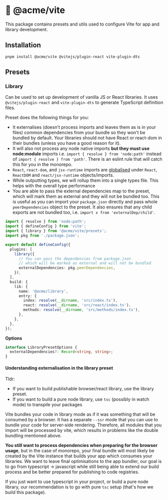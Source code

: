 # 🧰️ @acme/vite

This package contains presets and utils used to configure Vite for app and library development.

## Installation

```shell
pnpm install @acme/vite @vitejs/plugin-react vite-plugin-dts
```

## Presets

### Library

Can be used to set up development of vanilla JS or React libraries. It uses `@vitejs/plugin-react` and `vite-plugin-dts`
to generate TypeScript definition files.

Preset does the following things for you:

- It externalises (doesn't process imports and leaves them as is in your files) common dependencies from your bundle so they won't be bundled by default. Your libraries should not have React or react-dom in their bundles (unless you have a good reason for it).
- It will also not process any node native imports **but they must use node:module** imports i.e. `import { resolve } from 'node:path'` instead of `import { resolve } from 'path'`. There is an eslint rule that will catch this for you in the monorepo.
- `React`, `react-dom`, and `jsx-runtime` imports are [globalised](https://rollupjs.org/configuration-options/#output-globals) under `React`, `ReactDOM` and `react/jsx-runtime` objects/imports.
- While outputting types, we will rollup them into a single types file. This helps with the overall type performance
- You are able to pass the external dependencies map to the preset, which will mark them as external and they will not be bundled too. This is useful as you can import your `package.json` directly and pass whole `peerDependencies` object to the preset. It also ensures that any child exports are not bundled too, i.e. `import x from 'externalDep/child'`.

```ts
import { resolve } from 'node:path';
import { defineConfig } from 'vite';
import { library } from '@acme/vite/presets';
import pkg from './package.json';

export default defineConfig({
  plugins: [
    library({
      // You can pass the dependencies from package.json
      // which will be marked as external and will not be bundled
      externalDependencies: pkg.peerDependencies,
    }),
  ],
  build: {
    lib: {
      name: '@acme/library',
      entry: {
        index: resolve(__dirname, 'src/index.ts'),
        react: resolve(__dirname, 'src/react/index.ts'),
        methods: resolve(__dirname, 'src/methods/index.ts'),
      },
    },
  },
});
```

**Options**

```ts
interface LibraryPresetOptions {
  externalDependencies?: Record<string, string>;
}
```

#### Understanding externalisation in the library preset

Tldr:

- If you want to build publishable browser/react library, use the library preset.
- If you want to build a pure node library, use `tsc` (possibly in watch mode) to transpile your packages

Vite bundles your code in library mode as if it was something that will be consumed by a browser. It has a separate `--ssr` mode that you can use to bundle your code for server-side rendering. Therefore, all modules that you import will be processed by vite, which results in problems like the double bundling mentioned above.

**You still want to process dependencies when preparing for the browser usage**, but in the case of monorepo, your final bundle will most likely be created by the Vite instance that builds your app which consumes your libraries. We want to leave final optimisations to the app bundler, our goal is to go from typescript -> javascript while still being able to extend our build process and be better prepared for publishing to code registries.

If you just want to use typescript in your project, or build a pure node library, our recommendation is to go with pure `tsc` setup (that's how we build this package).
